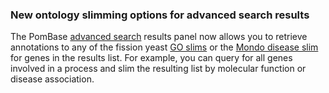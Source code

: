 ### New ontology slimming options for advanced search results 
<!-- newsfeed_thumbnail: dropdown_menu.png -->

The PomBase [advanced search](/query) results panel now allows you to
retrieve annotations to any of the fission yeast [GO
slims](documentation/pombase-go-slim-documentation) or the [Mondo
disease slim](https://www.pombase.org/browse-curation/disease-slim)
for genes in the results list. For example, you can query for all
genes involved in a process and slim the resulting list by molecular
function or disease association.
